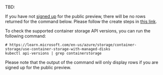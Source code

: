 TBD: 

If you have not [signed up](https://azure.microsoft.com/en-us/updates/public-preview-azure-container-storage/) for the public preview, there will be no rows returned for the command below. Please follow the create steps in [this link](containerstorage-create.md).

To check the supported container storage API versions, you can run the following command:

```
# https://learn.microsoft.com/en-us/azure/storage/container-storage/use-container-storage-with-managed-disks
kubectl api-versions | grep containerstorage
```

Please note that the output of the command will only display rows if you are signed up for the public preview.
